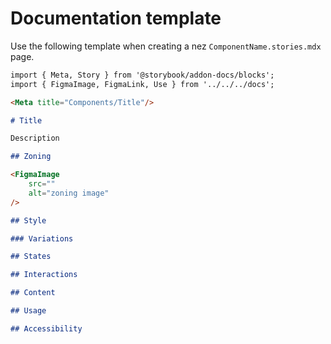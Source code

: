 # Documentation template

Use the following template when creating a nez `ComponentName.stories.mdx` page.

```markdown
import { Meta, Story } from '@storybook/addon-docs/blocks';
import { FigmaImage, FigmaLink, Use } from '../../../docs';

<Meta title="Components/Title"/>

# Title

Description

## Zoning

<FigmaImage
    src=""
    alt="zoning image"
/>

## Style

### Variations

## States

## Interactions

## Content

## Usage

## Accessibility

```
